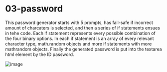 # 03-password




This password generator starts with 5 prompts, has fail-safe if incorrect amount of charcaters is selected, and then a series of if statements ensues in tehe code. 
Each if statement represents every possible combination of the four binary options. 
In each if statement is an array of every relevant character type, math.random objects and more if statements with more mathrandom objects. 
Finally the generated password is put into the textarea html element by the ID password.


![image](https://user-images.githubusercontent.com/82618604/118067936-80e27a80-b36f-11eb-8321-626d9610f746.png)

